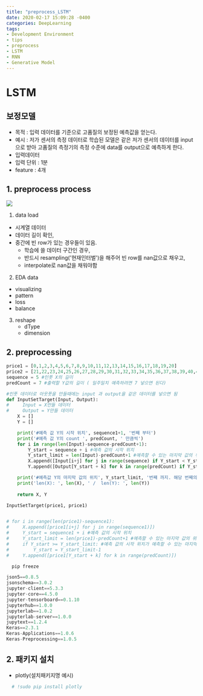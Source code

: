 ```yaml
---
title: "preprocess_LSTM"
date: 2020-02-17 15:09:28 -0400
categories: DeepLearning
tags:
- Development Environment
- tips
- preprocess
- LSTM
- RNN
- Generative Model
---
```


# LSTM 
## 보정모델
 - 목적 : 입력 데이터를 기준으로 고품질의 보정된 예측값을 얻는다.
 - 예시 : 저가 센서의 측정 데이터로 학습된 모델은 같은 저가 센서의 데이터를 input으로 받아 고품질의 측정기의 측정 수준에 data를 output으로 예측하게 한다.
 - 입력데이터 
  - 입력 단위 : 1분
  - feature : 4개
  
## 1. preprocess process

![](https://github.com/jypost/jypost.github.io/blob/master/img/LSTM_datamanager_jyp.png?raw=true)<br>

1. data load
 - 시계열 데이터 
  - 데이터 길이 확인,
  - 중간에 빈 row가 있는 경우들이 있음.
    - 학습에 쓸 데이터 구간인 경우,
     - 반드시 resampling('현재인터벌')을 해주어 빈 row를 nan값으로 채우고,
     - interpolate로 nan값을 채워야함
2. EDA data
  - visualizing
  - pattern
  - loss
  - balance
3. reshape
   - dType
   - dimension

## 2. preprocessing

```python
price1 = [0,1,2,3,4,5,6,7,8,9,10,11,12,13,14,15,16,17,18,19,20]
price2 = [21,22,23,24,25,26,27,28,29,30,31,32,33,34,35,36,37,38,39,40,41]
sequence = 5 #인풋 X의 길이
predCount = 7 #출력할 Y값의 길이 ( 일주일치 예측하려면 7 넣으면 된다)

#인풋 데이터로 아웃풋을 만들때에는 input 과 output을 같은 데이터를 넣으면 됨
def InputSetTarget(Input, Output):
#     Input = X만들 데이터
#     Output = Y만들 데이터
    X = []
    Y = []

    print('#예측 값 Y의 시작 위치', sequence1+1, '번째 부터')
    print('#예측 값 Y의 count ', predCount, ' 만큼씩')
    for i in range(len(Input)-sequence-predCount+1):
        Y_start = sequence + i #예측 값의 시작 위치
        Y_start_limit = len(Input)-predCount+1 #예측할 수 있는 마지막 값의 위치
        X.append([Input[i+j] for j in range(sequence) if Y_start < Y_start_limit])
        Y.append([Output[Y_start + k] for k in range(predCount) if Y_start < Y_start_limit])

    print('#예측값 Y의 마지막 값의 위치', Y_start_limit, '번째 까지. 해당 번째의 시작 값은', price1[len(price1)-predCount])
    print('len(X): ', len(X), ' /  len(Y): ', len(Y))
    
    return X, Y

InputSetTarget(price1, price1)


# for i in range(len(price1)-sequence1):
#     X.append([price1[i+j] for j in range(sequence1)])
#     Y_start = sequence1 + i #예측 값의 시작 위치
#     Y_start_limit = len(price1)-predCount+1 #예측할 수 있는 마지막 값의 위치
#     if Y_start >= Y_start_limit: #예측 값의 시작 위치가 예측할 수 있는 마지막 값과 같거나 
#         Y_start = Y_start_limit-1
#     Y.append([price1[Y_start + k] for k in range(predCount)])


```



```python
  pip freeze
```
```python
json5==0.8.5
jsonschema==3.0.2
jupyter-client==5.3.3
jupyter-core==4.5.0
jupyter-tensorboard==0.1.10
jupyterhub==1.0.0
jupyterlab==1.0.2
jupyterlab-server==1.0.0
jupytext==1.2.4
Keras==2.3.1
Keras-Applications==1.0.6
Keras-Preprocessing==1.0.5
```

## 2. 패키지 설치
 
 - plotly(설치패키지명 예시)
 
```python
  # !sudo pip install plotly
```
